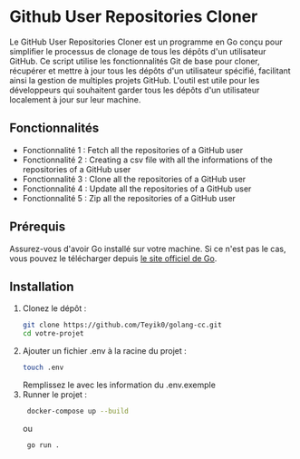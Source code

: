 # Github User Repositories Cloner

Le GitHub User Repositories Cloner est un programme en Go conçu pour simplifier le processus de clonage de tous les dépôts d'un utilisateur GitHub. Ce script utilise les fonctionnalités Git de base pour cloner, récupérer et mettre à jour tous les dépôts d'un utilisateur spécifié, facilitant ainsi la gestion de multiples projets GitHub. L'outil est utile pour les développeurs qui souhaitent garder tous les dépôts d'un utilisateur localement à jour sur leur machine.

## Fonctionnalités

- Fonctionnalité 1 : Fetch all the repositories of a GitHub user
- Fonctionnalité 2 : Creating a csv file with all the informations of the repositories of a GitHub user
- Fonctionnalité 3 : Clone all the repositories of a GitHub user
- Fonctionnalité 4 : Update all the repositories of a GitHub user
- Fonctionnalité 5 : Zip all the repositories of a GitHub user

## Prérequis

Assurez-vous d'avoir Go installé sur votre machine. Si ce n'est pas le cas, vous pouvez le télécharger depuis [le site officiel de Go](https://golang.org/dl/).

## Installation

1. Clonez le dépôt :
   ```bash
   git clone https://github.com/Teyik0/golang-cc.git
   cd votre-projet
   ```
2. Ajouter un fichier .env à la racine du projet :
   ```bash
   touch .env
   ```
   Remplissez le avec les information du .env.exemple
3. Runner le projet :
   ```bash
    docker-compose up --build
   ```
   ou
   ```bash
    go run .
   ```
